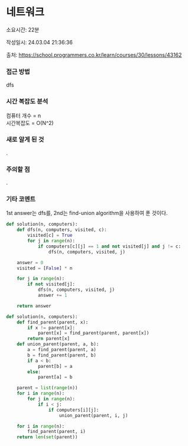 # 네트워크

소요시간: 22분

작성일시: 24.03.04 21:36:36

출처: https://school.programmers.co.kr/learn/courses/30/lessons/43162

### 접근 방법
dfs

### 시간 복잡도 분석
컴퓨터 개수 = n  
시간복잡도 = O(N^2)

### 새로 알게 된 것
.

### 주의할 점
.

### 기타 코멘트
1st answer는 dfs를, 2nd는 find-union algorithm을 사용하여 푼 것이다.

```python
def solution(n, computers):
    def dfs(n, computers, visited, c):
        visited[c] = True
        for j in range(n):
            if computers[c][j] == 1 and not visited[j] and j != c:
                dfs(n, computers, visited, j)

    answer = 0
    visited = [False] * n

    for j in range(n):
        if not visited[j]:
            dfs(n, computers, visited, j)
            answer += 1

    return answer
```
```python
def solution(n, computers):
    def find_parent(parent, x):
        if x != parent[x]:
            parent[x] = find_parent(parent, parent[x])
        return parent[x]
    def union_parent(parent, a, b):
        a = find_parent(parent, a)
        b = find_parent(parent, b)
        if a < b:
            parent[b] = a
        else:
            parent[a] = b

    parent = list(range(n))
    for i in range(n):
        for j in range(n):
            if i < j:
                if computers[i][j]:
                    union_parent(parent, i, j)

    for i in range(n):
        find_parent(parent, i)
    return len(set(parent))
```
